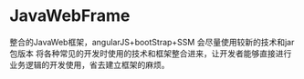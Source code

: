 # JavaWebFrame
整合的JavaWeb框架，angularJS+bootStrap+SSM
会尽量使用较新的技术和jar包版本
将各种常见的开发时使用的技术和框架整合进来，让开发者能够直接进行业务逻辑的开发使用，省去建立框架的麻烦。
